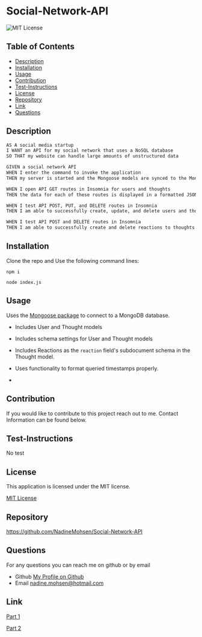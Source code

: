# Social-Network-API
  ![MIT License](https://img.shields.io/badge/license-MIT-blue)

## Table of Contents
  - [Description](#description)
  - [Installation](#installation)
  - [Usage](#usage)
  - [Contribution](#contribution)
  - [Test-Instructions](#test-instructions)
  - [License](#license)
  - [Repository](#repository)
  - [Link](#link)
  - [Questions](#questions)

## Description
```md
AS A social media startup
I WANT an API for my social network that uses a NoSQL database
SO THAT my website can handle large amounts of unstructured data
```

```md
GIVEN a social network API
WHEN I enter the command to invoke the application
THEN my server is started and the Mongoose models are synced to the MongoDB database

WHEN I open API GET routes in Insomnia for users and thoughts
THEN the data for each of these routes is displayed in a formatted JSON

WHEN I test API POST, PUT, and DELETE routes in Insomnia
THEN I am able to successfully create, update, and delete users and thoughts in my database

WHEN I test API POST and DELETE routes in Insomnia
THEN I am able to successfully create and delete reactions to thoughts and add and remove friends to a user’s friend list
```

## Installation

Clone the repo and Use the following command lines:

 `npm i`

 `node index.js`


## Usage

Uses the [Mongoose package](https://www.npmjs.com/package/mongoose) to connect to a MongoDB database.

  * Includes User and Thought models

  * Includes schema settings for User and Thought models

  * Includes Reactions as the `reaction` field's subdocument schema in the Thought model.

  * Uses functionality to format queried timestamps properly.
* 
## Contribution

If you would like to contribute to this project reach out to me. Contact Information can be found below.

## Test-Instructions
No test 

## License
This application is licensed under the MIT license.

[MIT License](https://opensource.org/licenses/BSD-3-Clause)

## Repository
https://github.com/NadineMohsen/Social-Network-API

## Questions
For any questions you can reach me on github or by email
- Github [My Profile on Github](https://github.com/NadineMohsen)
- Email nadine.mohsen@hotmail.com

## Link
[Part 1](https://drive.google.com/file/d/1yY5yurfLZdgaVnG9fZoth6hmgJgLnELi/view)


[Part 2](https://drive.google.com/file/d/1yY5yurfLZdgaVnG9fZoth6hmgJgLnELi/view)







